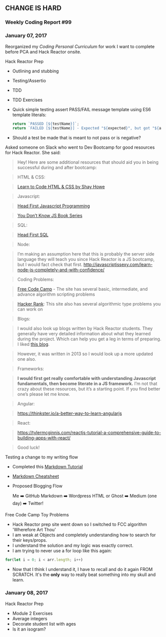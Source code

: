 ## CHANGE IS HARD
### Weekly Coding Report #99
### January 07, 2017

Reorganized my _Coding Personal Curriculum_ for work I want to complete before PCA and Hack Reactor onsite.

Hack Reactor Prep
 - Outlining and stubbing
 - Testing/Assertio
 - TDD
 - TDD Exercises
 - Quick simple testing assert PASS/FAIL message template using ES6 template literals:
 
   ```javascript
   return `PASSED [${testName}]`;
   return `FAILED [${testName}] - Expected "${expected}", but got "${actual}"`;
   ```
 - Should a test be made that is meant to not pass or is negative?

Asked someone on Slack who went to Dev Bootcamp for good resources for Hack Reactor. She said:

> Hey! Here are some additional resources that should aid you in being successful during and after bootcamp:

> HTML & CSS:

> [Learn to Code HTML & CSS by Shay Howe](http://learn.shayhowe.com/html-css/)

> Javascript:

> [Head First Javascript Programming](https://www.amazon.com/Head-First-JavaScript-Programming-Brain-Friendly/dp/144934013X)

> [You Don’t Know JS Book Series](https://github.com/getify/You-Dont-Know-JS)

> SQL:

> [Head First SQL](https://www.amazon.com/dp/B006QNDJZI/ref=dp-kindle-redirect?_encoding=UTF8&btkr=1)

> Node:

> I’m making an assumption here that this is probably the server side language they will teach you since Hack Reactor is a JS bootcamp, but I would fact check that first.
http://javascriptissexy.com/learn-node-js-completely-and-with-confidence/

> Coding Problems:

> [Free Code Camp](www.freecodecamp.com) - The site has several basic, intermediate, and advance algorithm scripting problems

> [Hacker Rank](www.hackerrank.com):
This site also has several algorithmic type problems you can work on

> Blogs:

> I would also look up blogs written by Hack Reactor students. They generally have very detailed information about what they learned during the project. Which can help you get a leg in terms of preparing. I liked [this blog]( http://rebootjeff.github.io/blog/archives/).

> However, it was written in 2013 so I would look up a more updated one also.

> Frameworks:

> **I would first get really comfortable with understanding Javascript fundamentals, then become literate in a JS framework.** I’m not that crazy about these resources, but it’s a starting point. If you find better one’s please let me know.

> Angular:

> https://thinkster.io/a-better-way-to-learn-angularjs

> React:

> https://tylermcginnis.com/reactjs-tutorial-a-comprehensive-guide-to-building-apps-with-react/

> Good luck!

Testing a change to my writing flow
  - Completed this [Markdown Tutorial](www.markdowntutorial.com)
  - [Markdown Cheatsheet](https://guides.github.com/pdfs/markdown-cheatsheet-online.pdf)
  - Proposed Blogging Flow
    
    Me :arrow_right: GitHub Markdown :arrow_right: Wordpress HTML or Ghost :arrow_right: Medium (one day) :arrow_right: Twitter!

Free Code Camp Toy Problems

- Hack Reactor prep site went down so I switched to FCC algorithm 'Wherefore Art Thou'
- I am weak at Objects and completely understanding how to search for their keys/props.
- I understand the solution and my logic was exactly correct.
- I am trying to never use a for loop like this again:
```javascript
for(let i = 0; i < arr.length; i++)
```
- Now that I think I understand it, I have to recall and do it again FROM SCRATCH. It's the **only** way to really beat something into my skull and learn.

### January 08, 2017

Hack Reactor Prep
 - Module 2 Exercises
  - Average integers
  - Decorate student list with ages
  - Is it an isogram?
